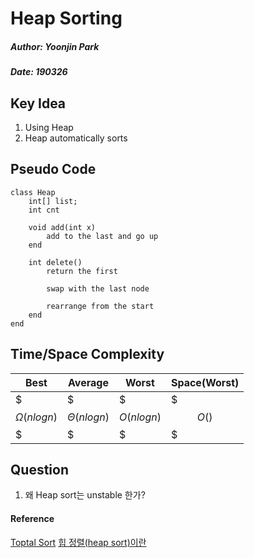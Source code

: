 # Heap Sorting
##### Author: Yoonjin Park
##### Date: 190326

## Key Idea
1) Using Heap
2) Heap automatically sorts 


## Pseudo Code
```
class Heap
	int[] list;
	int cnt
	
	void add(int x)
		add to the last and go up
	end
	
	int delete()
		return the first 
		
		swap with the last node
		
		rearrange from the start
	end
end
```

## Time/Space Complexity
| Best | Average | Worst | Space(Worst) 
|--------|--------|--------|--------|
| $$$\Omega(nlogn)$$$ |$$$\Theta(nlogn)$$$| $$$O(nlogn)$$$|$$$O()$$$|


## Question
1. 왜 Heap sort는 unstable 한가?


#### Reference
[Toptal Sort](https://www.toptal.com/developers/sorting-algorithms/)
[힙 정렬(heap sort)이란](https://gmlwjd9405.github.io/2018/05/10/algorithm-heap-sort.html**)